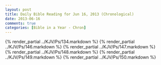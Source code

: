```yaml
---
layout: post
title: Daily Bible Reading for Jun 16, 2013 (Chronological)
date: 2013-06-16
comments: true
categories: [Bible in a Year - Chron]
---
```

{% render_partial ../KJV/Ps/134.markdown %}
{% render_partial ../KJV/Ps/146.markdown %}
{% render_partial ../KJV/Ps/147.markdown %}
{% render_partial ../KJV/Ps/148.markdown %}
{% render_partial ../KJV/Ps/149.markdown %}
{% render_partial ../KJV/Ps/150.markdown %}
